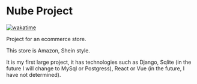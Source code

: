 # Nube Project
[![wakatime](https://wakatime.com/badge/user/f68f6773-2c77-49c5-90d2-d3fb829ee671/project/749cdc18-aa1d-4f54-8aa0-af64b769c1fa.svg)](https://wakatime.com/badge/user/f68f6773-2c77-49c5-90d2-d3fb829ee671/project/749cdc18-aa1d-4f54-8aa0-af64b769c1fa)

Project for an ecommerce store.

This store is Amazon, Shein style.

It is my first large project, it has technologies such as Django, Sqlite (in the future I will change to MySql or Postgress), React or Vue (in the future, I have not determined).

